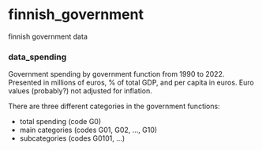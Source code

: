 # finnish_government
finnish government data

### data_spending
Government spending by government function from 1990 to 2022. 
Presented in millions of euros, % of total GDP, and per capita in euros. Euro values (probably?) not adjusted for inflation. 

There are three different categories in the government functions: 
 - total spending (code G0)
 - main categories (codes G01, G02, ..., G10)
 - subcategories (codes G0101, ...)
